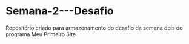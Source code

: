 # Semana-2---Desafio
Repositório criado para armazenamento do desafio da semana dois do programa Meu Primeiro Site
